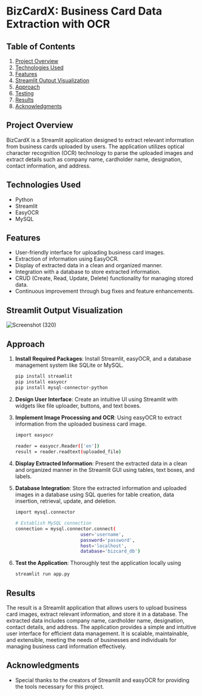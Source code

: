 # BizCardX: Business Card Data Extraction with OCR

## Table of Contents

1. [Project Overview](#project-overview)
2. [Technologies Used](#technologies-used)
3. [Features](#features)
4. [Streamlit Output Visualization](#streamlit-output-visualization)
5. [Approach](#approach)
6. [Testing](#testing)
7. [Results](#results)
8. [Acknowledgments](#acknowledgments)


## Project Overview

BizCardX is a Streamlit application designed to extract relevant information from business cards uploaded by users. The application utilizes optical character recognition (OCR) technology to parse the uploaded images and extract details such as company name, cardholder name, designation, contact information, and address.


## Technologies Used

- Python
- Streamlit
- EasyOCR
- MySQL


## Features

- User-friendly interface for uploading business card images.
- Extraction of information using EasyOCR.
- Display of extracted data in a clean and organized manner.
- Integration with a database to store extracted information.
- CRUD (Create, Read, Update, Delete) functionality for managing stored data.
- Continuous improvement through bug fixes and feature enhancements.

## Streamlit Output Visualization

![Screenshot (320)](https://github.com/asdesilva3/BizCardX/assets/148002331/c9967300-5466-49af-bb19-d63269f2406a)


## Approach

1. **Install Required Packages**: Install Streamlit, easyOCR, and a database management system like SQLite or MySQL.

   ```bash
   pip install streamlit 
   pip install easyocr 
   pip install mysql-connector-python

2. **Design User Interface**: Create an intuitive UI using Streamlit with widgets like file uploader, buttons, and text boxes.

3. **Implement Image Processing and OCR**: Using easyOCR to extract information from the uploaded business card image.

   ```bash
   import easyocr
      
   reader = easyocr.Reader(['en'])
   result = reader.readtext(uploaded_file)

4. **Display Extracted Information**: Present the extracted data in a clean and organized manner in the Streamlit GUI using tables, text boxes, and labels.

5. **Database Integration**: Store the extracted information and uploaded images in a database using SQL queries for table creation, data insertion, retrieval, update, and deletion.

   ```bash
   import mysql.connector

   # Establish MySQL connection
   connection = mysql.connector.connect(
                           user='username',
                           password='password',
                           host='localhost',
                           database='bizcard_db')

6. **Test the Application**: Thoroughly test the application locally using

   ```bash
   streamlit run app.py


## Results

The result is a Streamlit application that allows users to upload business card images, extract relevant information, and store it in a database. The extracted data includes company name, cardholder name, designation, contact details, and address. The application provides a simple and intuitive user interface for efficient data management. It is scalable, maintainable, and extensible, meeting the needs of businesses and individuals for managing business card information effectively.


## Acknowledgments

- Special thanks to the creators of Streamlit and easyOCR for providing the tools necessary for this project.
